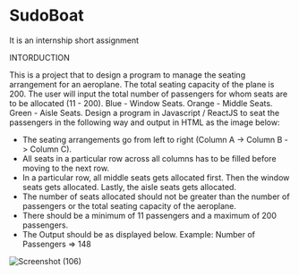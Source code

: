 # SudoBoat
It is an internship short assignment

INTORDUCTION

This is a project that to design a program to manage the seating arrangement for an aeroplane. The total seating capacity of the plane is 200. The user will input the total number of passengers for whom seats are to be allocated (11 - 200).
 Blue - Window Seats.
 Orange - Middle Seats.
 Green - Aisle Seats.
 Design a program in Javascript / ReactJS to seat the passengers in the following way and output in HTML as the image below:
 * The seating arrangements go from left to right (Column A -> Column B -> Column C).
 * All seats in a particular row across all columns has to be filled before moving to the next row.
 * In a particular row, all middle seats gets allocated first. Then the window seats gets allocated. Lastly, the aisle seats gets allocated.
 * The number of seats allocated should not be greater than the number of passengers or the total seating capacity of the aeroplane.
 * There should be a minimum of 11 passengers and a maximum of 200 passengers.
 * The Output should be as displayed below.
Example: Number of Passengers => 148
 
 
![Screenshot (106)](https://user-images.githubusercontent.com/65807810/149628983-e62b34e1-d7f0-42ff-880b-f4bae91349d4.png)

